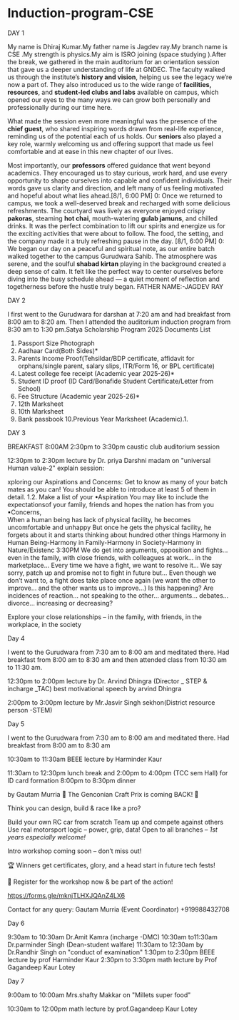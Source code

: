 # Induction-program-CSE
DAY 1

My name is Dhiraj Kumar.My father name is Jagdev ray.My branch name is CSE .My strength is physics.My aim is ISRO joining (space studying ).After the break, we gathered in the main auditorium for an orientation session that gave us a deeper understanding of life at GNDEC. The faculty walked us through the institute’s **history and vision**, helping us see the legacy we’re now a part of. They also introduced us to the wide range of **facilities, resources**, and **student-led clubs and labs** available on campus, which opened our eyes to the many ways we can grow both personally and professionally during our time here.

What made the session even more meaningful was the presence of the **chief guest**, who shared inspiring words drawn from real-life experience, reminding us of the potential each of us holds. Our **seniors** also played a key role, warmly welcoming us and offering support that made us feel comfortable and at ease in this new chapter of our lives.

Most importantly, our **professors** offered guidance that went beyond academics. They encouraged us to stay curious, work hard, and use every opportunity to shape ourselves into capable and confident individuals. Their words gave us clarity and direction, and left many of us feeling motivated and hopeful about what lies ahead.[8/1, 6:00 PM] 0: Once we returned to campus, we took a well-deserved break and recharged with some delicious refreshments. The courtyard was lively as everyone enjoyed crispy **pakoras**, steaming **hot chai**, mouth-watering **gulab jamuns**, and chilled drinks. It was the perfect combination to lift our spirits and energize us for the exciting activities that were about to follow. The food, the setting, and the company made it a truly refreshing pause in the day.
[8/1, 6:00 PM] 0: We began our day on a peaceful and spiritual note, as our entire batch walked together to the campus Gurudwara Sahib. The atmosphere was serene, and the soulful **shabad kirtan** playing in the background created a deep sense of calm. It felt like the perfect way to center ourselves before diving into the busy schedule ahead — a quiet moment of reflection and togetherness before the hustle truly began.
FATHER NAME:-JAGDEV RAY

 DAY 2 
 
 I first went to the Gurudwara for darshan at 7:20 am and had breakfast from 8:00 am to 8:20 am. Then I attended the auditorium induction program from 8:30 am to 1:30 pm.Satya Scholarship Program 2025
 Documents List
 1. Passport Size Photograph
 2. Aadhaar Card(Both Sides)*
 3. Parents Income Proof(Tehsildar/BDP certificate, affidavit for orphans/single parent, salary
 slips, ITR/Form 16, or BPL certificate)
 4. Latest college fee receipt (Academic year 2025-26)*
 5. Student ID proof (ID Card/Bonafide Student Certificate/Letter from School)
 6. Fee Structure (Academic year 2025-26)*
 7. 12th Marksheet
 8. 10th Marksheet
 9. Bank passbook
 10.Previous Year Marksheet (Academic).1.

  DAY 3

  
BREAKFAST 8:00AM
 2:30pm to 3:30pm caustic club auditorium session



12:30pm to 2:30pm lecture by Dr. priya Darshni madam on "universal Human value-2"
explain session:

xploring our Aspirations and Concerns:
Get to know as many of your batch mates as you can! You should be able to introduce at 
least 5 of them in detail.
 1.2. Make a list of your
 •Aspiration
 You may like to include the expectationsof your family, friends and hopes the 
nation has from you
 ▪Concerns,  
 When a human being has lack of physical facility, he becomes uncomfortable and unhappy
 But once he gets the physical facility, he forgets about it and starts thinking about hundred other 
things
Harmony in Human Being-Harmony in  Family-Harmony in  Society-Harmony in 
Nature/Existenc
 3:30PM 
We do get into arguments, opposition and fights… even in the family, with close friends, with 
colleagues at work… in the marketplace…
Every time we have a fight, we want to resolve it…
We say sorry, patch up and promise not to fight in future but…
Even though we don’t want to, a fight does take place once again
(we want the other to improve… and the other wants us to improve…)
Is this happening?
Are incidences of reaction… not speaking to the other… arguments… debates… divorce… 
increasing or decreasing?

Explore your close relationships – in the family, with friends, in the workplace, in the society



Day 4


I went to the Gurudwara from 7:30 am to 8:00 am and meditated there. Had breakfast from 8:00 am to 8:30 am and then attended class from 10:30 am to 11:30 am.

12:30pm to 2:00pm lecture by Dr. Arvind Dhingra (Director _ STEP & incharge _TAC)
best motivational speech by arvind Dhingra 

2:00pm to 3:00pm lecture by Mr.Jasvir Singh sekhon(District resource person -STEM)

Day 5 

I went to the Gurudwara from 7:30 am to 8:00 am and meditated there. Had breakfast from 8:00 am to 8:30 am

10:30am to 11:30am BEEE lecture by Harminder Kaur 

11:30am to 12:30pm lunch break and 2:00pm to 4:00pm (TCC sem Hall) for ID card formation 
8:00pm to 8:30pm dinner


by Gautam Murria 🏁 The Genconian Craft Prix is coming BACK! 🏁



Think you can design, build & race like a pro?

 Build your own RC car from scratch
Team up and compete against others Use real motorsport logic – power, grip, data!
 Open to all branches *– 1st years especially welcome!*

 Intro workshop coming soon – don’t miss out!

🏆 Winners get certificates, glory, and a head start in future tech fests!

📲 Register for the workshop now & be part of the action!

https://forms.gle/mknjTLHXJQAnZ4LX6

Contact for any query:
Gautam Murria 
(Event Coordinator)
+919988432708

Day 6


9:30am to 10:30am Dr.Amit Kamra (incharge -DMC)
10:30am to11:30am Dr.parminder Singh (Dean-student walfare)
11:30am to 12:30am by Dr.Randhir Singh on "conduct of examination"
1:30pm to 2:30pm BEEE lecture by prof
Harminder Kaur
2:30pm to 3:30pm math lecture by Prof Gagandeep Kaur Lotey

Day 7


9:00am to 10:00am Mrs.shafty Makkar on "Millets super food"

10:30am to 12:00pm math lecture by prof.Gagandeep Kaur Lotey 








